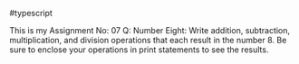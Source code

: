 #typescript

This is my Assignment No: 07
Q: Number Eight: Write addition, subtraction, multiplication, and division operations that each result in the number 8. Be sure to enclose your operations in print statements to see the results.
